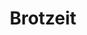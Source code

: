 ---
layout: post
title: Brotzeit
description: 
image: /assets/photos/DSC_1157.JPG
image_thumbnail: /assets/photos/thumbnails/DSC_1157.JPG
---
